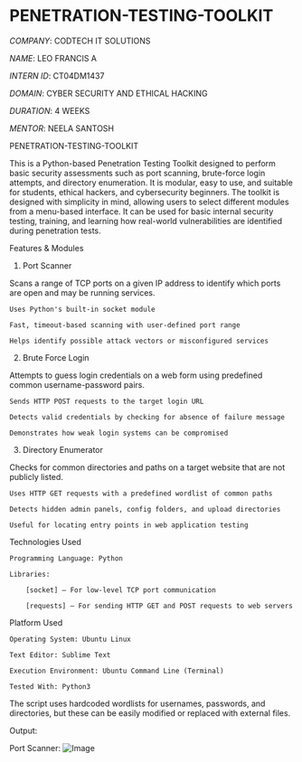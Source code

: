 # PENETRATION-TESTING-TOOLKIT

 *COMPANY*: CODTECH IT SOLUTIONS

 *NAME*: LEO FRANCIS A

 *INTERN ID*: CT04DM1437 

 *DOMAIN*: CYBER SECURITY AND ETHICAL HACKING

 *DURATION*: 4 WEEKS

 *MENTOR*: NEELA SANTOSH

 
PENETRATION-TESTING-TOOLKIT
 
   This is a Python-based Penetration Testing Toolkit designed to perform basic security assessments such as port scanning, brute-force login attempts, and directory enumeration. It is modular, easy to use, and suitable for students, ethical hackers, and cybersecurity beginners.
   The toolkit is designed with simplicity in mind, allowing users to select different modules from a menu-based interface. It can be used for basic internal security testing, training, and learning how real-world vulnerabilities are identified during penetration tests.

Features & Modules

1. Port Scanner

Scans a range of TCP ports on a given IP address to identify which ports are open and may be running services.

    Uses Python's built-in socket module

    Fast, timeout-based scanning with user-defined port range

    Helps identify possible attack vectors or misconfigured services

2. Brute Force Login

Attempts to guess login credentials on a web form using predefined common username-password pairs.

    Sends HTTP POST requests to the target login URL

    Detects valid credentials by checking for absence of failure message

    Demonstrates how weak login systems can be compromised

3. Directory Enumerator

Checks for common directories and paths on a target website that are not publicly listed.

    Uses HTTP GET requests with a predefined wordlist of common paths

    Detects hidden admin panels, config folders, and upload directories

    Useful for locating entry points in web application testing

Technologies Used

    Programming Language: Python 

    Libraries:

        [socket] – For low-level TCP port communication

        [requests] – For sending HTTP GET and POST requests to web servers

Platform Used

    Operating System: Ubuntu Linux

    Text Editor: Sublime Text 

    Execution Environment: Ubuntu Command Line (Terminal)

    Tested With: Python3


The script uses hardcoded wordlists for usernames, passwords, and directories, but these can be easily modified or replaced with external files.

Output:

Port Scanner:
![Image](https://github.com/user-attachments/assets/d74dc42b-9dbc-434d-ac6c-689d8a6e53d5)


    





